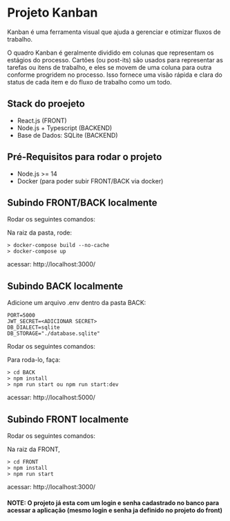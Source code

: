 # Projeto Kanban

Kanban é uma ferramenta visual que ajuda a gerenciar e otimizar fluxos de trabalho.

O quadro Kanban é geralmente dividido em colunas que representam os estágios do processo. Cartões (ou post-its) são usados para representar as tarefas ou itens de trabalho, e eles se movem de uma coluna para outra conforme progridem no processo. Isso fornece uma visão rápida e clara do status de cada item e do fluxo de trabalho como um todo.

## Stack do proejeto

- React.js (FRONT)
- Node.js + Typescript (BACKEND)
- Base de Dados: SQLite (BACKEND)

## Pré-Requisitos para rodar o projeto

- Node.js >= 14
- Docker (para poder subir FRONT/BACK via docker)

## Subindo FRONT/BACK localmente

Rodar os seguintes comandos:

Na raiz da pasta, rode:

```console
> docker-compose build --no-cache
> docker-compose up
```

acessar: http://localhost:3000/

## Subindo BACK localmente

Adicione um arquivo .env dentro da pasta BACK:

```
PORT=5000
JWT_SECRET=<ADICIONAR SECRET>
DB_DIALECT=sqlite
DB_STORAGE="./database.sqlite"
```

Rodar os seguintes comandos:

Para roda-lo, faça:

```console
> cd BACK
> npm install
> npm run start ou npm run start:dev
```

acessar: http://localhost:5000/

## Subindo FRONT localmente

Rodar os seguintes comandos:

Na raiz da FRONT,

```console
> cd FRONT
> npm install
> npm run start
```

acessar: http://localhost:3000/

#### NOTE: O projeto já esta com um login e senha cadastrado no banco para acessar a aplicação (mesmo login e senha ja definido no projeto do front)
